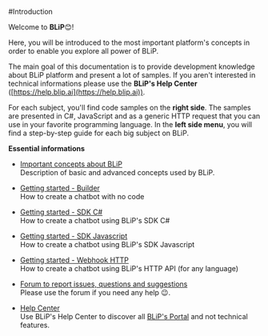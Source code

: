 
#Introduction

Welcome to **BLiP**😊!

Here, you will be introduced to the most important platform's concepts in order to enable you explore all power of BLiP. 

The main goal of this documentation is to provide development knowledge about BLiP platform and present a lot of samples. If you aren't interested in technical informations please use the **BLiP's Help Center** ([https://help.blip.ai](https://help.blip.ai)).

For each subject, you'll find code samples on the **right side**. The samples are presented in C\#, JavaScript and as a generic HTTP request that you can use in your favorite programming language. In the **left side menu**, you will find a step-by-step guide for each big subject on BLiP.

**Essential informations**

- [Important concepts about BLiP](#concepts)  
Description of basic and advanced concepts used by BLiP.

- [Getting started - Builder](#using-builder)  
How to create a chatbot with no code

- [Getting started - SDK C\#](#using-sdk-csharp)  
How to create a chatbot using BLiP's SDK C\#

- [Getting started - SDK Javascript](#using-sdk-javascript)  
How to create a chatbot using BLiP's SDK Javascript

- [Getting started - Webhook HTTP](using-webhook)  
How to create a chatbot using BLiP's HTTP API (for any language)

- [Forum to report issues, questions and suggestions](http://forum.blip.ai/)  
Please use the forum if you need any help 😉.

- [Help Center](https://help.blip.ai)  
Use BLiP's Help Center to discover all [BLiP's Portal](https://portal.blip.ai) and not technical features.


